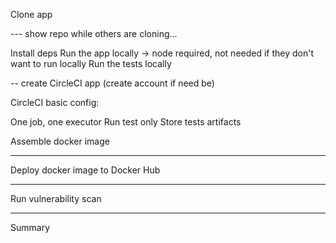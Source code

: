 Clone app

--- show repo while others are cloning...


Install deps
Run the app locally -> node required, not needed if they don't want to run locally
Run the tests locally

-- create CircleCI app (create account if need be)

CircleCI basic config:

One job, one executor
Run test only
Store tests artifacts

Assemble docker image

---

Deploy docker image to Docker Hub

---

Run vulnerability scan

---

Summary